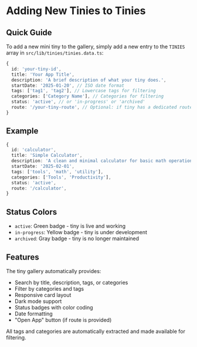 # Adding New Tinies to Tinies

## Quick Guide

To add a new mini tiny to the gallery, simply add a new entry to the `TINIES` array in `src/lib/tinies/tinies.data.ts`:

```typescript
{
  id: 'your-tiny-id',
  title: 'Your App Title',
  description: 'A brief description of what your tiny does.',
  startDate: '2025-01-20', // ISO date format
  tags: ['tag1', 'tag2'], // Lowercase tags for filtering
  categories: ['Category Name'], // Categories for filtering
  status: 'active', // or 'in-progress' or 'archived'
  route: '/your-tiny-route', // Optional: if tiny has a dedicated route
}
```

## Example

```typescript
{
  id: 'calculator',
  title: 'Simple Calculator',
  description: 'A clean and minimal calculator for basic math operations.',
  startDate: '2025-02-01',
  tags: ['tools', 'math', 'utility'],
  categories: ['Tools', 'Productivity'],
  status: 'active',
  route: '/calculator',
}
```

## Status Colors

- `active`: Green badge - tiny is live and working
- `in-progress`: Yellow badge - tiny is under development
- `archived`: Gray badge - tiny is no longer maintained

## Features

The tiny gallery automatically provides:
- Search by title, description, tags, or categories
- Filter by categories and tags
- Responsive card layout
- Dark mode support
- Status badges with color coding
- Date formatting
- "Open App" button (if route is provided)

All tags and categories are automatically extracted and made available for filtering.
